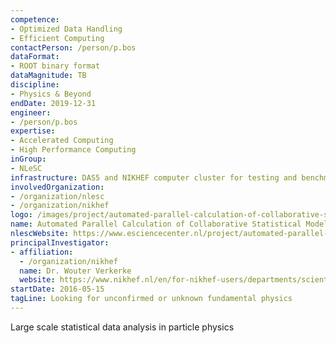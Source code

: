 ```yaml
---
competence:
- Optimized Data Handling
- Efficient Computing
contactPerson: /person/p.bos
dataFormat:
- ROOT binary format
dataMagnitude: TB
discipline:
- Physics & Beyond
endDate: 2019-12-31
engineer:
- /person/p.bos
expertise:
- Accelerated Computing
- High Performance Computing
inGroup:
- NLeSC
infrastructure: DAS5 and NIKHEF computer cluster for testing and benchmarking
involvedOrganization:
- /organization/nlesc
- /organization/nikhef
logo: /images/project/automated-parallel-calculation-of-collaborative-statistical-models.jpg
name: Automated Parallel Calculation of Collaborative Statistical Models
nlescWebsite: https://www.esciencecenter.nl/project/automated-parallel-calculation-of-collaborative-statistical-models
principalInvestigator:
- affiliation:
  - /organization/nikhef
  name: Dr. Wouter Verkerke
  website: https://www.nikhef.nl/en/for-nikhef-users/departments/scientific-departments/atlas/atlas-staff/?groupview=0&search=Wouter%20Verkerke
startDate: 2016-05-15
tagLine: Looking for unconfirmed or unknown fundamental physics
---
```

Large scale statistical data analysis in particle physics
